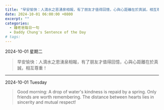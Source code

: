 ```yaml
---
title: "早安愉快：人滴水之恩湧泉相報，有了朋友才值得回憶，心與心距離在於真誠，相互尊重！ <br> Good morning: A drop of water's kindness is repaid by a spring. Only friends are worth remembering. The distance between hearts lies in sincerity and mutual respect!"
date: 2024-10-01 06:00:00 +0800
excerpt: ""
categories:
  - 鍾老爸每日一句
  - Daddy Chung's Sentence of the Day
# tags:
---
```


2024-10-01 星期二

> 早安愉快：人滴水之恩湧泉相報，有了朋友才值得回憶，心與心距離在於真誠，相互尊重！

---

2024-10-01 Tuesday

> Good morning: A drop of water's kindness is repaid by a spring. Only friends are worth remembering. The distance between hearts lies in sincerity and mutual respect!
